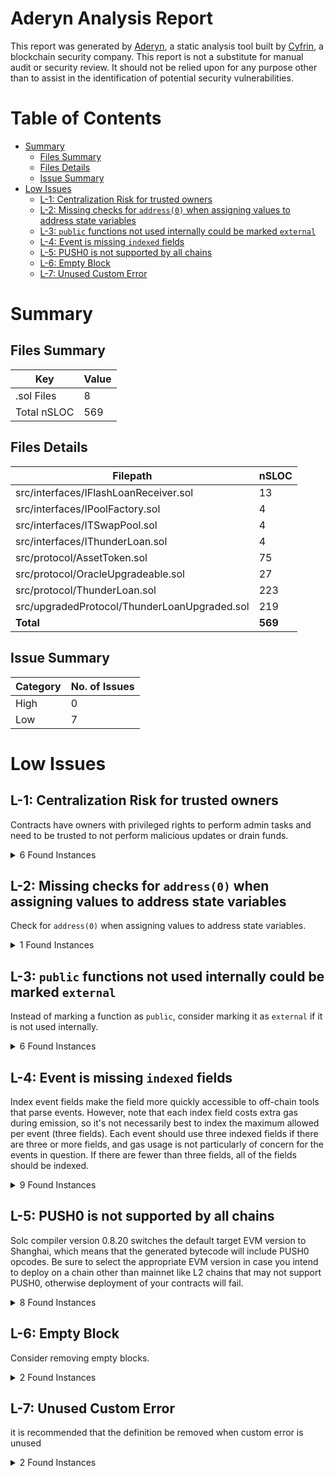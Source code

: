 # Aderyn Analysis Report

This report was generated by [Aderyn](https://github.com/Cyfrin/aderyn), a static analysis tool built by [Cyfrin](https://cyfrin.io), a blockchain security company. This report is not a substitute for manual audit or security review. It should not be relied upon for any purpose other than to assist in the identification of potential security vulnerabilities.
# Table of Contents

- [Summary](#summary)
  - [Files Summary](#files-summary)
  - [Files Details](#files-details)
  - [Issue Summary](#issue-summary)
- [Low Issues](#low-issues)
  - [L-1: Centralization Risk for trusted owners](#l-1-centralization-risk-for-trusted-owners)
  - [L-2: Missing checks for `address(0)` when assigning values to address state variables](#l-2-missing-checks-for-address0-when-assigning-values-to-address-state-variables)
  - [L-3: `public` functions not used internally could be marked `external`](#l-3-public-functions-not-used-internally-could-be-marked-external)
  - [L-4: Event is missing `indexed` fields](#l-4-event-is-missing-indexed-fields)
  - [L-5: PUSH0 is not supported by all chains](#l-5-push0-is-not-supported-by-all-chains)
  - [L-6: Empty Block](#l-6-empty-block)
  - [L-7: Unused Custom Error](#l-7-unused-custom-error)


# Summary

## Files Summary

| Key | Value |
| --- | --- |
| .sol Files | 8 |
| Total nSLOC | 569 |


## Files Details

| Filepath | nSLOC |
| --- | --- |
| src/interfaces/IFlashLoanReceiver.sol | 13 |
| src/interfaces/IPoolFactory.sol | 4 |
| src/interfaces/ITSwapPool.sol | 4 |
| src/interfaces/IThunderLoan.sol | 4 |
| src/protocol/AssetToken.sol | 75 |
| src/protocol/OracleUpgradeable.sol | 27 |
| src/protocol/ThunderLoan.sol | 223 |
| src/upgradedProtocol/ThunderLoanUpgraded.sol | 219 |
| **Total** | **569** |


## Issue Summary

| Category | No. of Issues |
| --- | --- |
| High | 0 |
| Low | 7 |


# Low Issues

## L-1: Centralization Risk for trusted owners

Contracts have owners with privileged rights to perform admin tasks and need to be trusted to not perform malicious updates or drain funds.

<details><summary>6 Found Instances</summary>


- Found in src/protocol/ThunderLoan.sol [Line: 272](src/protocol/ThunderLoan.sol#L272)

	```solidity
	    ) external onlyOwner returns (AssetToken) {
	```

- Found in src/protocol/ThunderLoan.sol [Line: 313](src/protocol/ThunderLoan.sol#L313)

	```solidity
	    function updateFlashLoanFee(uint256 newFee) external onlyOwner {
	```

- Found in src/protocol/ThunderLoan.sol [Line: 343](src/protocol/ThunderLoan.sol#L343)

	```solidity
	    ) internal override onlyOwner {}
	```

- Found in src/upgradedProtocol/ThunderLoanUpgraded.sol [Line: 270](src/upgradedProtocol/ThunderLoanUpgraded.sol#L270)

	```solidity
	    ) external onlyOwner returns (AssetToken) {
	```

- Found in src/upgradedProtocol/ThunderLoanUpgraded.sol [Line: 311](src/upgradedProtocol/ThunderLoanUpgraded.sol#L311)

	```solidity
	    function updateFlashLoanFee(uint256 newFee) external onlyOwner {
	```

- Found in src/upgradedProtocol/ThunderLoanUpgraded.sol [Line: 336](src/upgradedProtocol/ThunderLoanUpgraded.sol#L336)

	```solidity
	    ) internal override onlyOwner {}
	```

</details>



## L-2: Missing checks for `address(0)` when assigning values to address state variables

Check for `address(0)` when assigning values to address state variables.

<details><summary>1 Found Instances</summary>


- Found in src/protocol/OracleUpgradeable.sol [Line: 20](src/protocol/OracleUpgradeable.sol#L20)

	```solidity
	        s_poolFactory = poolFactoryAddress;
	```

</details>



## L-3: `public` functions not used internally could be marked `external`

Instead of marking a function as `public`, consider marking it as `external` if it is not used internally.

<details><summary>6 Found Instances</summary>


- Found in src/protocol/ThunderLoan.sol [Line: 261](src/protocol/ThunderLoan.sol#L261)

	```solidity
	    function repay(IERC20 token, uint256 amount) public {
	```

- Found in src/protocol/ThunderLoan.sol [Line: 325](src/protocol/ThunderLoan.sol#L325)

	```solidity
	    function getAssetFromToken(IERC20 token) public view returns (AssetToken) {
	```

- Found in src/protocol/ThunderLoan.sol [Line: 329](src/protocol/ThunderLoan.sol#L329)

	```solidity
	    function isCurrentlyFlashLoaning(IERC20 token) public view returns (bool) {
	```

- Found in src/upgradedProtocol/ThunderLoanUpgraded.sol [Line: 259](src/upgradedProtocol/ThunderLoanUpgraded.sol#L259)

	```solidity
	    function repay(IERC20 token, uint256 amount) public {
	```

- Found in src/upgradedProtocol/ThunderLoanUpgraded.sol [Line: 322](src/upgradedProtocol/ThunderLoanUpgraded.sol#L322)

	```solidity
	    function getAssetFromToken(IERC20 token) public view returns (AssetToken) {
	```

- Found in src/upgradedProtocol/ThunderLoanUpgraded.sol [Line: 326](src/upgradedProtocol/ThunderLoanUpgraded.sol#L326)

	```solidity
	    function isCurrentlyFlashLoaning(IERC20 token) public view returns (bool) {
	```

</details>



## L-4: Event is missing `indexed` fields

Index event fields make the field more quickly accessible to off-chain tools that parse events. However, note that each index field costs extra gas during emission, so it's not necessarily best to index the maximum allowed per event (three fields). Each event should use three indexed fields if there are three or more fields, and gas usage is not particularly of concern for the events in question. If there are fewer than three fields, all of the fields should be indexed.

<details><summary>9 Found Instances</summary>


- Found in src/protocol/AssetToken.sol [Line: 34](src/protocol/AssetToken.sol#L34)

	```solidity
	    event ExchangeRateUpdated(uint256 newExchangeRate);
	```

- Found in src/protocol/ThunderLoan.sol [Line: 117](src/protocol/ThunderLoan.sol#L117)

	```solidity
	    event Deposit(
	```

- Found in src/protocol/ThunderLoan.sol [Line: 122](src/protocol/ThunderLoan.sol#L122)

	```solidity
	    event AllowedTokenSet(
	```

- Found in src/protocol/ThunderLoan.sol [Line: 127](src/protocol/ThunderLoan.sol#L127)

	```solidity
	    event Redeemed(
	```

- Found in src/protocol/ThunderLoan.sol [Line: 133](src/protocol/ThunderLoan.sol#L133)

	```solidity
	    event FlashLoan(
	```

- Found in src/upgradedProtocol/ThunderLoanUpgraded.sol [Line: 117](src/upgradedProtocol/ThunderLoanUpgraded.sol#L117)

	```solidity
	    event Deposit(
	```

- Found in src/upgradedProtocol/ThunderLoanUpgraded.sol [Line: 122](src/upgradedProtocol/ThunderLoanUpgraded.sol#L122)

	```solidity
	    event AllowedTokenSet(
	```

- Found in src/upgradedProtocol/ThunderLoanUpgraded.sol [Line: 127](src/upgradedProtocol/ThunderLoanUpgraded.sol#L127)

	```solidity
	    event Redeemed(
	```

- Found in src/upgradedProtocol/ThunderLoanUpgraded.sol [Line: 133](src/upgradedProtocol/ThunderLoanUpgraded.sol#L133)

	```solidity
	    event FlashLoan(
	```

</details>



## L-5: PUSH0 is not supported by all chains

Solc compiler version 0.8.20 switches the default target EVM version to Shanghai, which means that the generated bytecode will include PUSH0 opcodes. Be sure to select the appropriate EVM version in case you intend to deploy on a chain other than mainnet like L2 chains that may not support PUSH0, otherwise deployment of your contracts will fail.

<details><summary>8 Found Instances</summary>


- Found in src/interfaces/IFlashLoanReceiver.sol [Line: 2](src/interfaces/IFlashLoanReceiver.sol#L2)

	```solidity
	pragma solidity 0.8.20;
	```

- Found in src/interfaces/IPoolFactory.sol [Line: 2](src/interfaces/IPoolFactory.sol#L2)

	```solidity
	pragma solidity 0.8.20;
	```

- Found in src/interfaces/ITSwapPool.sol [Line: 2](src/interfaces/ITSwapPool.sol#L2)

	```solidity
	pragma solidity 0.8.20;
	```

- Found in src/interfaces/IThunderLoan.sol [Line: 2](src/interfaces/IThunderLoan.sol#L2)

	```solidity
	pragma solidity 0.8.20;
	```

- Found in src/protocol/AssetToken.sol [Line: 2](src/protocol/AssetToken.sol#L2)

	```solidity
	pragma solidity 0.8.20;
	```

- Found in src/protocol/OracleUpgradeable.sol [Line: 2](src/protocol/OracleUpgradeable.sol#L2)

	```solidity
	pragma solidity 0.8.20;
	```

- Found in src/protocol/ThunderLoan.sol [Line: 64](src/protocol/ThunderLoan.sol#L64)

	```solidity
	pragma solidity 0.8.20;
	```

- Found in src/upgradedProtocol/ThunderLoanUpgraded.sol [Line: 64](src/upgradedProtocol/ThunderLoanUpgraded.sol#L64)

	```solidity
	pragma solidity 0.8.20;
	```

</details>



## L-6: Empty Block

Consider removing empty blocks.

<details><summary>2 Found Instances</summary>


- Found in src/protocol/ThunderLoan.sol [Line: 341](src/protocol/ThunderLoan.sol#L341)

	```solidity
	    function _authorizeUpgrade(
	```

- Found in src/upgradedProtocol/ThunderLoanUpgraded.sol [Line: 334](src/upgradedProtocol/ThunderLoanUpgraded.sol#L334)

	```solidity
	    function _authorizeUpgrade(
	```

</details>



## L-7: Unused Custom Error

it is recommended that the definition be removed when custom error is unused

<details><summary>2 Found Instances</summary>


- Found in src/protocol/ThunderLoan.sol [Line: 95](src/protocol/ThunderLoan.sol#L95)

	```solidity
	    error ThunderLoan__ExhangeRateCanOnlyIncrease();
	```

- Found in src/upgradedProtocol/ThunderLoanUpgraded.sol [Line: 95](src/upgradedProtocol/ThunderLoanUpgraded.sol#L95)

	```solidity
	    error ThunderLoan__ExhangeRateCanOnlyIncrease();
	```

</details>



